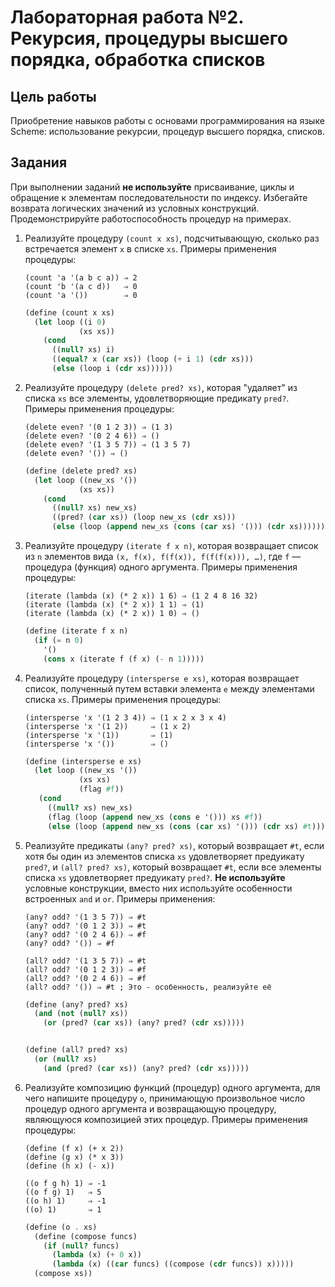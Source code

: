 # Лабораторная работа №2. Рекурсия, процедуры высшего порядка, обработка списков

## Цель работы

Приобретение навыков работы с основами программирования на языке Scheme:
использование рекурсии, процедур высшего порядка, списков.

## Задания

При выполнении заданий **не используйте** присваивание, циклы и
обращение к элементам последовательности по индексу. Избегайте возврата
логических значений из условных конструкций. Продемонстрируйте
работоспособность процедур на примерах.

1.  Реализуйте процедуру `(count x xs)`, подсчитывающую, сколько раз
    встречается элемент `x` в списке `xs`. Примеры применения процедуры:

    ``` example
    (count 'a '(a b c a)) ⇒ 2
    (count 'b '(a c d))   ⇒ 0
    (count 'a '())        ⇒ 0
    ```
    ```scheme
    (define (count x xs)
      (let loop ((i 0)
                (xs xs))
        (cond
          ((null? xs) i)
          ((equal? x (car xs)) (loop (+ i 1) (cdr xs)))
          (else (loop i (cdr xs))))))
    ```

2.  Реализуйте процедуру `(delete pred? xs)`, которая "удаляет" из
    списка `xs` все элементы, удовлетворяющие предикату `pred?`. Примеры
    применения процедуры:

    ``` example
    (delete even? '(0 1 2 3)) ⇒ (1 3)
    (delete even? '(0 2 4 6)) ⇒ ()
    (delete even? '(1 3 5 7)) ⇒ (1 3 5 7)
    (delete even? '()) ⇒ ()
    ```
    ```scheme
    (define (delete pred? xs)
      (let loop ((new_xs '())
                (xs xs))
        (cond
          ((null? xs) new_xs)
          ((pred? (car xs)) (loop new_xs (cdr xs)))
          (else (loop (append new_xs (cons (car xs) '())) (cdr xs))))))
    ```

3.  Реализуйте процедуру `(iterate f x n)`, которая возвращает список из
    `n` элементов вида `(x, f(x), f(f(x)), f(f(f(x))), …)`, где `f` —
    процедура (функция) одного аргумента. Примеры применения процедуры:

    ``` example
    (iterate (lambda (x) (* 2 x)) 1 6) ⇒ (1 2 4 8 16 32)
    (iterate (lambda (x) (* 2 x)) 1 1) ⇒ (1)
    (iterate (lambda (x) (* 2 x)) 1 0) ⇒ ()
    ```
    ```scheme
    (define (iterate f x n)
      (if (= n 0)
        '()
        (cons x (iterate f (f x) (- n 1)))))
    ```

4.  Реализуйте процедуру `(intersperse e xs)`, которая возвращает
    список, полученный путем вставки элемента `е` между элементами
    списка `xs`. Примеры применения процедуры:

    ``` example
    (intersperse 'x '(1 2 3 4)) ⇒ (1 x 2 x 3 x 4)
    (intersperse 'x '(1 2))     ⇒ (1 x 2)
    (intersperse 'x '(1))       ⇒ (1)
    (intersperse 'x '())        ⇒ ()
    ```
    ```scheme
    (define (intersperse e xs)
      (let loop ((new_xs '())
                (xs xs)
                (flag #f))
       (cond
         ((null? xs) new_xs)
         (flag (loop (append new_xs (cons e '())) xs #f))
         (else (loop (append new_xs (cons (car xs) '())) (cdr xs) #t)))))
    ```

5.  Реализуйте предикаты `(any? pred? xs)`, который возвращает `#t`,
    если хотя бы один из элементов списка `xs` удовлетворяет предуикату
    `pred?`, и `(all? pred? xs)`, который возвращает `#t`, если все
    элементы списка `xs` удовлетворяет предуикату `pred?`. **Не
    используйте** условные конструкции, вместо них используйте
    особенности встроенных `and` и `or`. Примеры применения:

    ``` example
    (any? odd? '(1 3 5 7)) ⇒ #t
    (any? odd? '(0 1 2 3)) ⇒ #t
    (any? odd? '(0 2 4 6)) ⇒ #f
    (any? odd? '()) ⇒ #f

    (all? odd? '(1 3 5 7)) ⇒ #t
    (all? odd? '(0 1 2 3)) ⇒ #f
    (all? odd? '(0 2 4 6)) ⇒ #f
    (all? odd? '()) ⇒ #t ; Это - особенность, реализуйте её
    ```
    ```scheme
    (define (any? pred? xs)
      (and (not (null? xs))
        (or (pred? (car xs)) (any? pred? (cdr xs)))))


    (define (all? pred? xs)
      (or (null? xs)
        (and (pred? (car xs)) (any? pred? (cdr xs)))))
    ```

6.  Реализуйте композицию функций (процедур) одного аргумента, для чего
    напишите процедуру `o`, принимающую произвольное число процедур
    одного аргумента и возвращающую процедуру, являющуюся композицией
    этих процедур. Примеры применения процедуры:

    ``` example
    (define (f x) (+ x 2))
    (define (g x) (* x 3))
    (define (h x) (- x))

    ((o f g h) 1) ⇒ -1
    ((o f g) 1)   ⇒ 5
    ((o h) 1)     ⇒ -1
    ((o) 1)       ⇒ 1
    ```
    ```scheme
    (define (o . xs)
      (define (compose funcs)
        (if (null? funcs)
          (lambda (x) (+ 0 x))
          (lambda (x) ((car funcs) ((compose (cdr funcs)) x)))))
      (compose xs))
    ```
